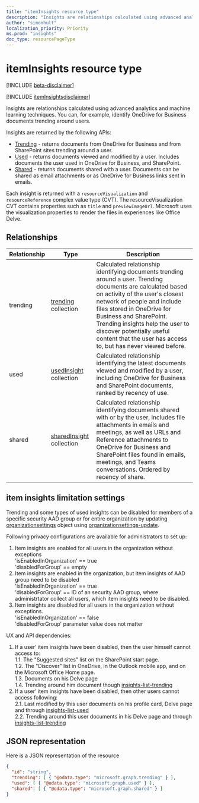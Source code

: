 ```yaml
---
title: "itemInsights resource type"
description: "Insights are relationships calculated using advanced analytics and machine learning techniques. You can, for example, identify OneDrive for Business documents trending around users."
author: "simonhult"
localization_priority: Priority
ms.prod: "insights"
doc_type: resourcePageType
---
```


# itemInsights resource type

[!INCLUDE [beta-disclaimer](../../includes/beta-disclaimer.md)]

[!INCLUDE [itemInsightsdisclaimer](../../includes/itemInsightsdisclaimer.md)]

Insights are relationships calculated using advanced analytics and machine learning techniques. You can, for example, identify OneDrive for Business documents trending around users.

Insights are returned by the following APIs:

- [Trending](insights-trending.md) - returns documents from OneDrive for Business and from SharePoint sites trending around a user.
- [Used](insights-used.md) - returns documents viewed and modified by a user. Includes documents the user used in OneDrive for Business, and SharePoint.
- [Shared](insights-shared.md) - returns documents shared with a user. Documents can be shared as email attachments or as OneDrive for Business links sent in emails.

Each insight is returned with a `resourceVisualization` and `resourceReference` complex value type (CVT). The resourceVisualization CVT contains properties such as `title` and `previewImageUrl`. Microsoft uses the visualization properties to render the files in experiences like Office Delve.

## Relationships

| Relationship      | Type          | Description  |
| ------------- |---------------| -------------|
| trending    	| [trending](insights-trending.md) collection		| Calculated relationship identifying documents trending around a user. Trending documents are calculated based on activity of the user's closest network of people and include files stored in OneDrive for Business and SharePoint. Trending insights help the user to discover potentially useful content that the user has access to, but has never viewed before.|
| used    	| [usedInsight](insights-used.md) collection		| Calculated relationship identifying the latest documents viewed and modified by a user, including OneDrive for Business and SharePoint documents, ranked by recency of use.|
| shared    	| [sharedInsight](insights-shared.md) collection		| Calculated relationship identifying documents shared with or by the user, includes file attachments in emails and meetings, as well as URLs and Reference attachments to OneDrive for Business and SharePoint files found in emails, meetings, and Teams conversations. Ordered by recency of share.|

## item insights limitation settings
Trending and some types of used insights can be disabled for members of a specific security AAD group or for entire organization by updating [organizationsettings](organizationsettings.md) object using [organizationsettings-update](../api/organizationsettings-update.md). 

Following privacy configurations are available for administrators to set up:<br>
1. Item insights are enabled for all users in the organization without exceptions<br>
     'isEnabledInOrganization' == true<br>
     'disabledForGroup' == empty<br>
2. Item insights are enabled in the organization, but item insights of AAD group need to be disabled<br>
     'isEnabledInOrganization' == true<br>
     'disabledForGroup' == ID of an security AAD group, where administrtator collect all users, which item insights need to be disabled.<br>
3. Item insights are disabled for all users in the organization without exceptions. <br>
     'isEnabledInOrganization' == false<br>
     'disabledForGroup' parameter value does not matter

UX and API dependencies: 
1.	If a user’ item insights have been disabled, then the user himself cannot access to:<br>
1.1.	The "Suggested sites" list on the SharePoint start page.<br>
1.2.	The "Discover" list in OneDrive, in the Outlook mobile app, and on the Microsoft Office Home page.<br>
1.3.	Documents on his Delve page <br>
1.4.	Trending around him document though [insights-list-trending](../api/insights-list-trending.md)<br>
2.	If a user’ item insights have been disabled, then other users cannot access following:<br>
2.1.	Last modified by this user documents on his profile card, Delve page and through [insights-list-used](../api/insights-list-used.md)<br>
2.2.	Trending around this user documents in his Delve page and through [insights-list-trending](../api/insights-list-trending.md)


## JSON representation

Here is a JSON representation of the resource
<!-- {
  "blockType": "resource",
  "keyProperty":"id",
  "baseType":"microsoft.graph.entity",
  "optionalProperties": [
    "trending",
    "used",
    "shared"
  ],
  "@odata.type": "microsoft.graph.itemInsights"
}-->

```json
{
  "id": "string",
  "trending": [ { "@odata.type": "microsoft.graph.trending" } ],
  "used": [ { "@odata.type": "microsoft.graph.used" } ],
  "shared": [ { "@odata.type": "microsoft.graph.shared" } ]
}
```
